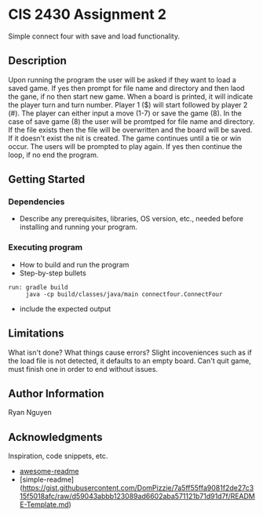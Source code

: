 # CIS 2430 Assignment 2

Simple connect four with save and load functionality.

## Description

Upon running the program the user will be asked if they want to load a saved game. If yes then prompt for file name and directory and then laod the gane, if no then start new game. When a board is printed, it will indicate the player turn and turn number. Player 1 ($) will start followed by player 2 (#). The player
can either input a move (1-7) or save the game (8). In the case of save game (8) the user will be promtped for file name and directory. If the file exists then the file will be overwritten and the board will be saved. If it doesn't exist the nit is created. The game continues until a tie or win occur. The users will be prompted to play again. If yes then continue the loop, if no end the program.

## Getting Started

### Dependencies

* Describe any prerequisites, libraries, OS version, etc., needed before installing and running your program.



### Executing program

* How to build and run the program
* Step-by-step bullets
```
run: gradle build
     java -cp build/classes/java/main connectfour.ConnectFour
```
* include the expected output

## Limitations

What isn't done? What things cause errors?
Slight incoveniences such as if the load file is not detected, it defaults to an empty board.
Can't quit game, must finish one in order to end without issues.  

## Author Information
Ryan Nguyen

## Acknowledgments

Inspiration, code snippets, etc.
* [awesome-readme](https://github.com/matiassingers/awesome-readme)
* [simple-readme] (https://gist.githubusercontent.com/DomPizzie/7a5ff55ffa9081f2de27c315f5018afc/raw/d59043abbb123089ad6602aba571121b71d91d7f/README-Template.md)




